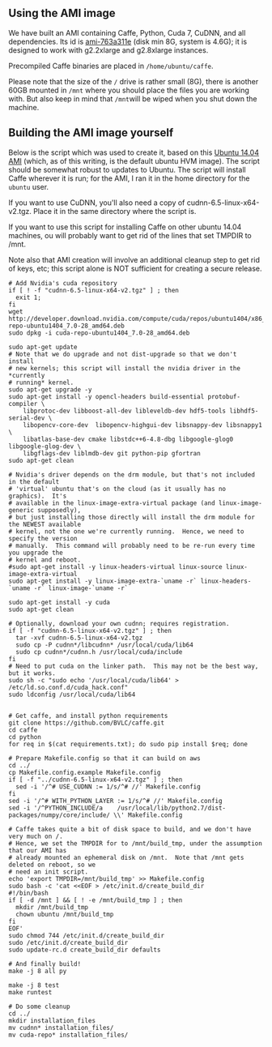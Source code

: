 ## Using the AMI image

We have built an AMI containing Caffe, Python, Cuda 7, CuDNN, and all dependencies.  Its id is [ami-763a311e](https://console.aws.amazon.com/ec2/v2/home?region=us-east-1#LaunchInstanceWizard:ami=ami-763a311e) (disk min 8G, system is 4.6G); it is designed to work with g2.2xlarge and g2.8xlarge instances.

Precompiled Caffe binaries are placed in ```/home/ubuntu/caffe```. 

Please note that the size of the ```/``` drive is rather small (8G), there is another 60GB mounted in ```/mnt``` where you should place the files you are working with. But also keep in mind that ```/mnt```will be wiped when you shut down the machine.

## Building the AMI image yourself

Below is the script which was used to create it, based on this [Ubuntu 14.04 AMI](http://thecloudmarket.com/image/ami-d05e75b8--ubuntu-images-hvm-ssd-ubuntu-trusty-14-04-amd64-server-20150325) (which, as of this writing, is the default ubuntu HVM image).  The script should be somewhat robust to updates to Ubuntu.  The script will install Caffe wherever it is run; for the AMI, I ran it in the home directory for the `ubuntu` user.

If you want to use CuDNN, you'll also need a copy of cudnn-6.5-linux-x64-v2.tgz.  Place it in the same directory where the script is.

If you want to use this script for installing Caffe on other ubuntu 14.04 machines, ou will probably want to get rid of the lines that set TMPDIR to /mnt.

Note also that AMI creation will involve an additional cleanup step to get rid of keys, etc; this script alone is NOT sufficient for creating a secure release.

	# Add Nvidia's cuda repository
	if [ ! -f "cudnn-6.5-linux-x64-v2.tgz" ] ; then
	  exit 1;
	fi
	wget http://developer.download.nvidia.com/compute/cuda/repos/ubuntu1404/x86_64/cuda-repo-ubuntu1404_7.0-28_amd64.deb
	sudo dpkg -i cuda-repo-ubuntu1404_7.0-28_amd64.deb

	sudo apt-get update
	# Note that we do upgrade and not dist-upgrade so that we don't install
	# new kernels; this script will install the nvidia driver in the *currently
	# running* kernel.
	sudo apt-get upgrade -y
	sudo apt-get install -y opencl-headers build-essential protobuf-compiler \
	    libprotoc-dev libboost-all-dev libleveldb-dev hdf5-tools libhdf5-serial-dev \
	    libopencv-core-dev  libopencv-highgui-dev libsnappy-dev libsnappy1 \
	    libatlas-base-dev cmake libstdc++6-4.8-dbg libgoogle-glog0 libgoogle-glog-dev \
	    libgflags-dev liblmdb-dev git python-pip gfortran
	sudo apt-get clean

	# Nvidia's driver depends on the drm module, but that's not included in the default
	# 'virtual' ubuntu that's on the cloud (as it usually has no graphics).  It's 
	# available in the linux-image-extra-virtual package (and linux-image-generic supposedly),
	# but just installing those directly will install the drm module for the NEWEST available
	# kernel, not the one we're currently running.  Hence, we need to specify the version
	# manually.  This command will probably need to be re-run every time you upgrade the
	# kernel and reboot.
	#sudo apt-get install -y linux-headers-virtual linux-source linux-image-extra-virtual
	sudo apt-get install -y linux-image-extra-`uname -r` linux-headers-`uname -r` linux-image-`uname -r`

	sudo apt-get install -y cuda
	sudo apt-get clean

	# Optionally, download your own cudnn; requires registration.  
	if [ -f "cudnn-6.5-linux-x64-v2.tgz" ] ; then
	  tar -xvf cudnn-6.5-linux-x64-v2.tgz
	  sudo cp -P cudnn*/libcudnn* /usr/local/cuda/lib64
	  sudo cp cudnn*/cudnn.h /usr/local/cuda/include
	fi
	# Need to put cuda on the linker path.  This may not be the best way, but it works.
	sudo sh -c "sudo echo '/usr/local/cuda/lib64' > /etc/ld.so.conf.d/cuda_hack.conf"
	sudo ldconfig /usr/local/cuda/lib64


	# Get caffe, and install python requirements
	git clone https://github.com/BVLC/caffe.git
	cd caffe
	cd python
	for req in $(cat requirements.txt); do sudo pip install $req; done

	# Prepare Makefile.config so that it can build on aws
	cd ../
	cp Makefile.config.example Makefile.config
	if [ -f "../cudnn-6.5-linux-x64-v2.tgz" ] ; then
	  sed -i '/^# USE_CUDNN := 1/s/^# //' Makefile.config
	fi
	sed -i '/^# WITH_PYTHON_LAYER := 1/s/^# //' Makefile.config
	sed -i '/^PYTHON_INCLUDE/a    /usr/local/lib/python2.7/dist-packages/numpy/core/include/ \\' Makefile.config

	# Caffe takes quite a bit of disk space to build, and we don't have very much on /.
	# Hence, we set the TMPDIR for to /mnt/build_tmp, under the assumption that our AMI has
	# already mounted an ephemeral disk on /mnt.  Note that /mnt gets deleted on reboot, so we
	# need an init script.
	echo 'export TMPDIR=/mnt/build_tmp' >> Makefile.config
	sudo bash -c 'cat <<EOF > /etc/init.d/create_build_dir
	#!/bin/bash
	if [ -d /mnt ] && [ ! -e /mnt/build_tmp ] ; then
	  mkdir /mnt/build_tmp
	  chown ubuntu /mnt/build_tmp
	fi
	EOF'
	sudo chmod 744 /etc/init.d/create_build_dir
	sudo /etc/init.d/create_build_dir
	sudo update-rc.d create_build_dir defaults

	# And finally build!
	make -j 8 all py

	make -j 8 test
	make runtest

	# Do some cleanup
	cd ../
	mkdir installation_files
	mv cudnn* installation_files/
	mv cuda-repo* installation_files/
